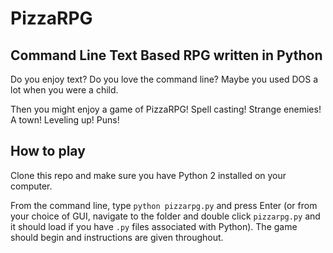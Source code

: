 # PizzaRPG
## Command Line Text Based RPG written in Python

Do you enjoy text?
Do you love the command line?
Maybe you used DOS a lot when you were a child.

Then you might enjoy a game of PizzaRPG! Spell casting! Strange enemies! A town! Leveling up! Puns!

## How to play

Clone this repo and make sure you have Python 2 installed on your computer.

From the command line, type `python pizzarpg.py` and press Enter (or from your choice of GUI, navigate to the folder and double click `pizzarpg.py` and it should load if you have `.py` files associated with Python). The game should begin and instructions are given throughout.
